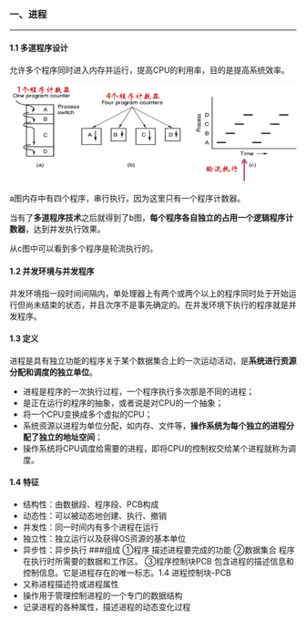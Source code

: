 ### 一、进程

---

#### 1.1 多道程序设计

允许多个程序同时进入内存并运行，提高CPU的利用率，目的是提高系统效率。

![](img/aHR0cHM6Ly9hc2sucWNsb3VkaW1nLmNvbS9odHRwLXNhdmUvMTc1MjMyOC9xbW1pYW9yb2phLnBuZw.png)

a图内存中有四个程序，串行执行，因为这里只有一个程序计数器。

当有了**多道程序技术**之后就得到了b图，**每个程序各自独立的占用一个逻辑程序计数器**，达到并发执行效果。

从c图中可以看到多个程序是轮流执行的。

#### 1.2 并发环境与并发程序

并发环境指一段时间间隔内，单处理器上有两个或两个以上的程序同时处于开始运行但尚未结束的状态，并且次序不是事先确定的。在并发环境下执行的程序就是并发程序。

#### 1.3 定义

进程是具有独立功能的程序关于某个数据集合上的一次运动活动，是**系统进行资源分配和调度的独立单位**。

- 进程是程序的一次执行过程，一个程序执行多次那是不同的进程；
- 是正在运行的程序的抽象，或者说是对CPU的一个抽象；
- 将一个CPU变换成多个虚拟的CPU；
- 系统资源以进程为单位分配，如内存、文件等，**操作系统为每个独立的进程分配了独立的地址空间**；
- 操作系统将CPU调度给需要的进程，即将CPU的控制权交给某个进程就称为调度。

#### 1.4 特征

- 结构性：由数据段、程序段、PCB构成
- 动态性：可以被动态地创建、执行、撤销
- 并发性：同一时间内有多个进程在运行
- 独立性：独立运行以及获得OS资源的基本单位
- 异步性：异步执行 ###组成 ①程序 描述进程要完成的功能 ②数据集合 程序在执行时所需要的数据和工作区。 ③程序控制块PCB 包含进程的描述信息和控制信息。它是进程存在的唯一标志。1.4 进程控制块-PCB
- 又称进程描述符或进程属性
- 操作用于管理控制进程的一个专门的数据结构
- 记录进程的各种属性，描述进程的动态变化过程































































